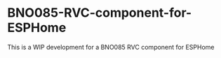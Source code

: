 # BNO085-RVC-component-for-ESPHome
This is a WIP development for a BNO085 RVC component for ESPHome
